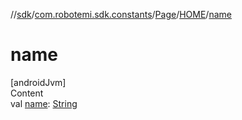 //[sdk](../../../../index.md)/[com.robotemi.sdk.constants](../../index.md)/[Page](../index.md)/[HOME](index.md)/[name](name.md)



# name  
[androidJvm]  
Content  
val [name](name.md): [String](https://kotlinlang.org/api/latest/jvm/stdlib/kotlin/-string/index.html)  



